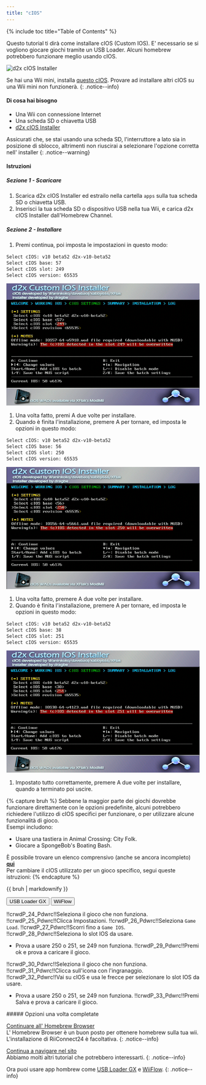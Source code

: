 ```yaml
---
title: "cIOS"
---
```


{% include toc title="Table of Contents" %}

Questo tutorial ti dirà come installare cIOS (Custom IOS). E' necessario se si vogliono giocare giochi tramite un USB Loader. Alcuni homebrew potrebbero funzionare meglio usando cIOS.

![d2x cIOS Installer](/images/cios/cIOS.png)

Se hai una Wii mini, installa [questo cIOS](cios-mini). Provare ad installare altri cIOS su una Wii mini non funzionerà.
{: .notice--info}

#### Di cosa hai bisogno

* Una Wii con connessione Internet
* Una scheda SD o chiavetta USB
* [d2x cIOS Installer](/assets/files/d2x-cIOS-Installer-Wii.zip)

Assicurati che, se stai usando una scheda SD, l'interruttore a lato sia in posizione di sblocco, altrimenti non riuscirai a selezionare l'opzione corretta nell' installer
{: .notice--warning}

#### Istruzioni

##### Sezione 1 - Scaricare

1. Scarica d2x cIOS Installer ed estrailo nella cartella `apps` sulla tua scheda SD o chiavetta USB.
1. Inserisci la tua scheda SD o dispositivo USB nella tua Wii, e carica d2x cIOS Installer dall'Homebrew Channel.

##### Sezione 2 - Installare

1. Premi continua, poi imposta le impostazioni in questo modo:
```
Select cIOS: v10 beta52 d2x-v10-beta52
Select cIOS base: 57
Select cIOS slot: 249
Select cIOS version: 65535
```
![Installa cIOS 249](/images/cios/Install249.png)
1. Una volta fatto, premi A due volte per installare.
1. Quando è finita l'installazione, premere A per tornare, ed imposta le opzioni in questo modo:
```
Select cIOS: v10 beta52 d2x-v10-beta52
Select cIOS base: 56
Select cIOS slot: 250
Select cIOS version: 65535
```
![Installa cIOS 250](/images/cios/Install250.png)
1. Una volta fatto, premere A due volte per installare.
1. Quando è finita l'installazione, premere A per tornare, ed imposta le opzioni in questo modo:
```
Select cIOS: v10 beta52 d2x-v10-beta52
Select cIOS base: 38
Select cIOS slot: 251
Select cIOS version: 65535
```
![Installa cIOS 251](/images/cios/Install251.png)
1. Impostato tutto correttamente, premere A due volte per installare, quando a terminato poi uscire.

{% capture bruh %}
Sebbene la maggior parte dei giochi dovrebbe funzionare direttamente con le opzioni predefinite, alcuni potrebbero richiedere l'utilizzo di cIOS specifici per funzionare, o per utilizzare alcune funzionalità di gioco.<br> Esempi includono:
* Usare una tastiera in Animal Crossing: City Folk.
* Giocare a SpongeBob's Boating Bash.

È possibile trovare un elenco comprensivo (anche se ancora incompleto) [**qui**](https://wiki.gbatemp.net/wiki/Wii_cIOS_base_Compatibility_List)<br> Per cambiare il cIOS utilizzato per un gioco specifico, segui queste istruzioni:
{% endcapture %}
<div class="notice--warning">{{ bruh | markdownify }}</div>

<button class="tablinks btn btn--large btn--primary" id="defaultOpen" onclick="openTab(event, 'usbloadergx')">USB Loader GX</button>
<button class="tablinks btn btn--large btn--info" onclick="openTab(event, 'wiiflow')">WiiFlow</button>

<div id="usbloadergx" class="blanktabcontent">
  <p spaces-before="0">
    !!crwdP_24_Pdwrc!!Seleziona il gioco che non funziona. !!crwdP_25_Pdwrc!!Clicca Impostazioni. !!crwdP_26_Pdwrc!!Seleziona <code>Game Load</code>. !!crwdP_27_Pdwrc!!Scorri fino a <code>Game IOS</code>. !!crwdP_28_Pdwrc!!Seleziona lo slot IOS da usare.
  </p>
  
  <ul>
    <li>
      Prova a usare 250 o 251, se 249 non funziona. !!crwdP_29_Pdwrc!!Premi ok e prova a caricare il gioco.
    </li>
  </ul>
</div>

<div id="wiiflow" class="blanktabcontent">
  <p spaces-before="0">
    !!crwdP_30_Pdwrc!!Seleziona il gioco che non funziona. !!crwdP_31_Pdwrc!!Clicca sull'icona con l'ingranaggio. !!crwdP_32_Pdwrc!!Vai su cIOS e usa le frecce per selezionare lo slot IOS da usare.
  </p>
  
  <ul>
    <li>
      Prova a usare 250 o 251, se 249 non funziona. !!crwdP_33_Pdwrc!!Premi Salva e prova a caricare il gioco.
    </li>
  </ul>
</div>
##### Opzioni una volta completate

[Continuare all' Homebrew Browser](hbb)<br> L' Homebrew Browser è un buon posto per ottenere homebrew sulla tua wii. L'installazione di RiiConnect24 è facoltativa.
{: .notice--info}

[Continua a navigare nel sito](site-navigation)<br> Abbiamo molti altri tutorial che potrebbero interessarti.
{: .notice--info}

Ora puoi usare app hombrew come [USB Loader GX](usbloadergx) e [WiiFlow](wiiflow).
{: .notice--info}

<script>
    let tabcontent = document.getElementsByClassName("blanktabcontent");
    let tablinks = document.getElementsByClassName("tablinks");!!crwd_CB_10_BC_dwrc!!</script>

